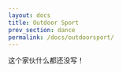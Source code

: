 ```yaml
---
layout: docs
title: Outdoor Sport
prev_section: dance
permalink: /docs/outdoorsport/
---
```


这个家伙什么都还没写！
